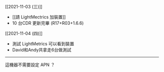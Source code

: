 

[[2021-11-03 (三)]] 
- [[請 LightMectrics 加裝置]]
- 10 台CDR 更新完畢 (R17+R03+1.6.6)

[[2021-11-04 (四)]]
- 測試 LightMetrics 可以看到裝置
- David和Andy共拿走6台做測試


---

這機器不需要設定 APN ？
